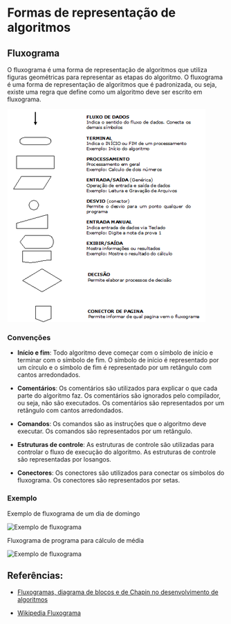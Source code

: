 # Formas de representação de algoritmos

## Fluxograma

O fluxograma é uma forma de representação de algoritmos que utiliza figuras geométricas para representar as etapas do algoritmo. O fluxograma é uma forma de representação de algoritmos que é padronizada, ou seja, existe uma regra que define como um algoritmo deve ser escrito em fluxograma.

![Fluxograma](./imagens/fluxo.png)

### Convenções

- **Início e fim**: Todo algoritmo deve começar com o símbolo de início e terminar com o símbolo de fim. O símbolo de início é representado por um círculo e o símbolo de fim é representado por um retângulo com cantos arredondados.

- **Comentários**: Os comentários são utilizados para explicar o que cada parte do algoritmo faz. Os comentários são ignorados pelo compilador, ou seja, não são executados. Os comentários são representados por um retângulo com cantos arredondados.

- **Comandos**: Os comandos são as instruções que o algoritmo deve executar. Os comandos são representados por um retângulo.

- **Estruturas de controle**: As estruturas de controle são utilizadas para controlar o fluxo de execução do algoritmo. As estruturas de controle são representadas por losangos.

- **Conectores**: Os conectores são utilizados para conectar os símbolos do fluxograma. Os conectores são representados por setas.

### Exemplo

Exemplo de fluxograma de um dia de domingo

![Exemplo de fluxograma](https://arquivo.devmedia.com.br/artigos/Gabriel_Giaretta/Diagramas-Chapin-Fluxogramas/Diagramas-Chapin-Fluxogramas_4.jpg)

Fluxograma de programa para cálculo de média

![Exemplo de fluxograma](https://arquivo.devmedia.com.br/artigos/Gabriel_Giaretta/Diagramas-Chapin-Fluxogramas/Diagramas-Chapin-Fluxogramas5.jpg)


## Referências:

- [Fluxogramas, diagrama de blocos e de Chapin no desenvolvimento de algoritmos](https://www.devmedia.com.br/fluxogramas-diagrama-de-blocos-e-de-chapin-no-desenvolvimento-de-algoritmos/28550)

- [Wikipedia Fluxograma]([./imagens/fluxo.png](https://pt.wikipedia.org/wiki/Fluxograma))